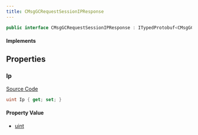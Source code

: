 ```yaml
---
title: CMsgGCRequestSessionIPResponse
---
```


```csharp
public interface CMsgGCRequestSessionIPResponse : ITypedProtobuf<CMsgGCRequestSessionIPResponse>, INativeHandle
```

#### Implements

## Properties

### Ip

[Source Code](https://github.com/swiftly-solution/swiftlys2/blob/beta/managed/src/SwiftlyS2.Generated/Protobufs/Interfaces/CMsgGCRequestSessionIPResponse.cs#L13)

```csharp
uint Ip { get; set; }
```

#### Property Value

- [uint](https://learn.microsoft.com/dotnet/api/system.uint32)

